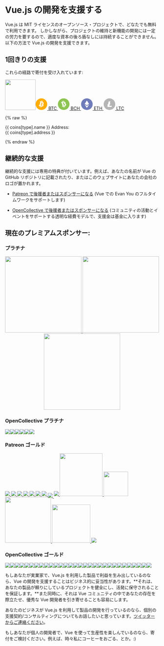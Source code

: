 # Vue.js の開発を支援する

Vue.js は MIT ライセンスのオープンソース・プロジェクトで、どなたでも無料で利用できます。
しかしながら、プロジェクトの維持と新機能の開発には一定の労力を要するので、適度な資本の後ろ盾なしには持続することができません。以下の方法で Vue.js の開発を支援できます。

## 1回きりの支援

これらの経路で寄付を受け入れています:

<div id="one-time-donations">
  <a href="https://www.paypal.me/evanyou" target="_blank"><img src="/images/paypal.png" style="width:100px"></a><a href="#btc"><svg width="38" height="38" viewBox="0 0 38 38" xmlns="http://www.w3.org/2000/svg"><g fill="none" fill-rule="evenodd"><circle fill="#FFAD02" cx="19" cy="19" r="19"></circle><path d="M24.7 19.68a3.63 3.63 0 0 0 1.47-2.06c.74-2.77-.46-4.87-3.2-5.6l.89-3.33a.23.23 0 0 0-.16-.28l-1.32-.35a.23.23 0 0 0-.28.15l-.89 3.33-1.75-.47.88-3.32a.23.23 0 0 0-.16-.28l-1.31-.35a.23.23 0 0 0-.28.15l-.9 3.33-3.73-1a.23.23 0 0 0-.27.16l-.36 1.33c-.03.12.04.25.16.28l.22.06a1.83 1.83 0 0 1 1.28 2.24l-1.9 7.09a1.83 1.83 0 0 1-2.07 1.33.23.23 0 0 0-.24.12l-.69 1.24a.23.23 0 0 0 0 .2c.02.07.07.12.14.13l3.67.99-.89 3.33c-.03.12.04.24.16.27l1.32.35c.12.03.24-.04.28-.16l.89-3.32 1.76.47-.9 3.33c-.02.12.05.24.16.27l1.32.35c.12.03.25-.04.28-.16l.9-3.32.87.23c2.74.74 4.83-.48 5.57-3.25.35-1.3-.05-2.6-.92-3.48zm-5.96-5.95l2.64.7a1.83 1.83 0 0 1 1.28 2.24 1.83 1.83 0 0 1-2.23 1.3l-2.64-.7.95-3.54zm1.14 9.8l-3.51-.95.95-3.54 3.51.94a1.83 1.83 0 0 1 1.28 2.24 1.83 1.83 0 0 1-2.23 1.3z" fill="#FFF"></path></g></svg> BTC
  </a><a href="#bch"><svg width="38" height="38" viewBox="0 0 38 38" xmlns="http://www.w3.org/2000/svg"><g fill="none" fill-rule="evenodd"><circle fill="#8DC451" cx="19" cy="19" r="19"></circle><path d="M24.5 16.72c.37-.76.48-1.64.25-2.52-.75-2.76-2.84-3.98-5.58-3.25l-.89-3.32a.23.23 0 0 0-.28-.16l-1.32.35a.23.23 0 0 0-.16.27l.9 3.33-1.76.47-.9-3.32a.23.23 0 0 0-.27-.16l-1.32.35a.23.23 0 0 0-.16.28l.9 3.32-3.74 1a.23.23 0 0 0-.16.29l.35 1.32c.04.12.16.2.28.17l.22-.06c.97-.26 1.97.32 2.23 1.3l1.9 7.08c.25.93-.25 1.87-1.13 2.2a.23.23 0 0 0-.14.21l.02 1.43c0 .07.04.13.1.18.05.04.12.05.19.04l3.67-.99.9 3.33c.03.12.15.19.27.15l1.31-.35c.12-.03.2-.16.16-.28l-.88-3.32 1.75-.47.9 3.33c.03.12.15.19.27.15l1.32-.35c.12-.03.19-.16.16-.28l-.9-3.32.88-.24c2.75-.73 3.95-2.83 3.2-5.6a3.63 3.63 0 0 0-2.54-2.56zm-8.13-2.17l2.63-.7c.97-.26 1.97.32 2.23 1.3.27.97-.3 1.98-1.28 2.24l-2.63.7-.95-3.54zm5.88 7.91l-3.5.94-.96-3.54 3.51-.94c.97-.26 1.97.32 2.24 1.3.26.98-.32 1.98-1.29 2.24z" fill="#FFF"></path></g></svg> BCH
  </a><a href="#eth"><svg xmlns="http://www.w3.org/2000/svg" width="38" height="38" viewBox="0 0 32 32"><g fill="none" fill-rule="evenodd"><ellipse cx="16" cy="16" fill="#6F7CBA" rx="16" ry="16"></ellipse><path fill="#FFF" d="M10.13 17.76c-.1-.15-.06-.2.09-.12l5.49 3.09c.15.08.4.08.56 0l5.58-3.08c.16-.08.2-.03.1.11L16.2 25.9c-.1.15-.28.15-.38 0l-5.7-8.13zm.04-2.03a.3.3 0 0 1-.13-.42l5.74-9.2c.1-.15.25-.15.34 0l5.77 9.19c.1.14.05.33-.12.41l-5.5 2.78a.73.73 0 0 1-.6 0l-5.5-2.76z"></path></g></svg> ETH
  </a><a href="#ltc"><svg xmlns="http://www.w3.org/2000/svg" width="38" height="38" viewBox="0 0 38 38"><g fill="none" fill-rule="evenodd"><circle cx="19" cy="19" r="19" fill="#B5B5B5" fill-rule="nonzero"></circle><path fill="#FFF" d="M12.29 28.04l1.29-5.52-1.58.67.63-2.85 1.64-.68L16.52 10h5.23l-1.52 7.14 2.09-.74-.58 2.7-2.05.8-.9 4.34h8.1l-.99 3.8z"></path></g></svg> LTC
  </a>
</div>

{% raw %}
<div id="coin-details" v-if="type && coins[type]">
  <p>{{ coins[type].name }} Address:<br>{{ coins[type].address }}</p>
  <img :src="'/images/coin-' + type + '.png'">
</div>
{% endraw %}

<script>
var coins = new Vue({
  el: '#coin-details',
  data: {
    type: window.location.hash.slice(1),
    coins: {
      btc: {
        name: 'Bitcoin',
        address: '14MEpy5a9MwDZa9CUzrfDhTU8dy2KKJ5mU'
      },
      bch: {
        name: 'Bitcoin Cash',
        address: '15gftB3fwumFRWGWFhVzTgc4nhM5w1F2Tu'
      },
      eth: {
        name: 'Ethereum',
        address: '0x3411356C1f0Bf5D859464eD2AC54DD2C222519B7'
      },
      ltc: {
        name: 'Litecoin',
        address: 'LUcHis3B8SFtEeZtuCaZoqsyN9XFAKmbCP'
      }
    }
  }
})
window.addEventListener('hashchange', function () {
  coins.type = window.location.hash.slice(1)
})
</script>

## 継続的な支援

継続的な支援には専用の特典が付いています。例えば、あなたの名前が Vue の GitHub リポジトリに記載されたり、またはこのウェブサイトにあなたの会社のロゴが置かれます。

- [Patreon で後援者またはスポンサーになる](https://www.patreon.com/evanyou) (Vue での Evan You のフルタイムワークをサポートします)

- [OpenCollective で後援者またはスポンサーになる](https://opencollective.com/vuejs) (コミュニティの活動とイベントをサポートする透明な経費モデルで、支援金は基金に入ります)

## 現在のプレミアムスポンサー:

### プラチナ

<p style="text-align: center;">
  <a href="https://stdlib.com">
    <img src="/images/stdlib.png" style="width: 250px;">
  </a>
  <a href="http://tooltwist.com/" target="_blank">
    <img src="/images/tooltwist.png" style="width: 250px;">
  </a>
  <a href="https://vueschool.io/?utm_source=Vuejs.org&utm_medium=Banner&utm_campaign=Sponsored%20Banner&utm_content=V1" target="_blank">
    <img src="/images/vueschool.png" style="width: 250px">
  </a>
</p>

### OpenCollective プラチナ

<p class="open-collective-sponsors sponsor-section">
  <a href="https://opencollective.com/vuejs/tiers/platinum-sponsors/0/website" target="_blank"><img src="https://opencollective.com/vuejs/tiers/platinum-sponsors/0/avatar.svg"></a><a href="https://opencollective.com/vuejs/tiers/platinum-sponsors/1/website" target="_blank"><img src="https://opencollective.com/vuejs/tiers/platinum-sponsors/1/avatar.svg"></a><a href="https://opencollective.com/vuejs/tiers/platinum-sponsors/2/website" target="_blank"><img src="https://opencollective.com/vuejs/tiers/platinum-sponsors/2/avatar.svg"></a><a href="https://opencollective.com/vuejs/tiers/platinum-sponsors/3/website" target="_blank"><img src="https://opencollective.com/vuejs/tiers/platinum-sponsors/3/avatar.svg"></a><a href="https://opencollective.com/vuejs/tiers/platinum-sponsors/4/website" target="_blank"><img src="https://opencollective.com/vuejs/tiers/platinum-sponsors/4/avatar.svg"></a><a href="https://opencollective.com/vuejs/tiers/platinum-sponsors/5/website" target="_blank"><img src="https://opencollective.com/vuejs/tiers/platinum-sponsors/5/avatar.svg"></a>
</p>

### Patreon ゴールド

<p class="patreon-sponsors sponsor-section">
  <a href="https://jsfiddle.net">
    <img src="/images/jsfiddle.png">
  </a><a href="https://laravel.com">
    <img src="/images/laravel.png">
  </a><a href="https://chaitin.cn">
    <img src="/images/chaitin.png">
  </a><a href="https://htmlburger.com" target="_blank">
    <img src="/images/htmlburger.png">
  </a><a href="https://starter.someline.com/" target="_blank">
    <img src="/images/someline.png">
  </a><a href="http://monterail.com/" target="_blank">
    <img src="/images/monterail.png">
  </a><a href="https://www.2mhost.com/" target="_blank">
    <img src="/images/2mhost.png">
  </a><a href="https://vuejobs.com/?ref=vuejs" target="_blank" style="position: relative; top: 6px;">
    <img src="/images/vuejobs.svg">
  </a><a href="https://leanpub.com/vuejs2" target="_blank">
    <img src="/images/tmvuejs2.png">
  </a><a href="https://anymod.com" target="_blank" style="width: 140px;">
    <img src="/images/anymod.png" style="width: 140px;">
  </a><a href="https://www.xfive.co/" target="_blank" style="width: 80px;">
    <img src="/images/xfive.png" style="width: 80px;">
  </a><a href="https://www.frontenddeveloperlove.com/" target="_blank" style="width: 150px;">
    <img src="/images/frontend-love.png" style="width: 150px;">
  </a><a href="https://onsen.io/vue/" target="_blank" style="width: 125px;">
    <img src="/images/onsen-ui.png" style="width: 125px;">
  </a><a href="https://vuetifyjs.com" target="_blank">
    <img src="/images/vuetify.png">
  </a>
</p>

### OpenCollective ゴールド

<p class="open-collective-sponsors sponsor-section">
  <a href="https://opencollective.com/vuejs/tiers/gold-sponsors/0/website" target="_blank"><img src="https://opencollective.com/vuejs/tiers/gold-sponsors/0/avatar.svg"></a><a href="https://opencollective.com/vuejs/tiers/gold-sponsors/1/website" target="_blank"><img src="https://opencollective.com/vuejs/tiers/gold-sponsors/1/avatar.svg"></a><a href="https://opencollective.com/vuejs/tiers/gold-sponsors/2/website" target="_blank"><img src="https://opencollective.com/vuejs/tiers/gold-sponsors/2/avatar.svg"></a><a href="https://opencollective.com/vuejs/tiers/gold-sponsors/3/website" target="_blank"><img src="https://opencollective.com/vuejs/tiers/gold-sponsors/3/avatar.svg"></a><a href="https://opencollective.com/vuejs/tiers/gold-sponsors/4/website" target="_blank"><img src="https://opencollective.com/vuejs/tiers/gold-sponsors/4/avatar.svg"></a><a href="https://opencollective.com/vuejs/tiers/gold-sponsors/5/website" target="_blank"><img src="https://opencollective.com/vuejs/tiers/gold-sponsors/5/avatar.svg"></a><a href="https://opencollective.com/vuejs/tiers/gold-sponsors/6/website" target="_blank"><img src="https://opencollective.com/vuejs/tiers/gold-sponsors/6/avatar.svg"></a><a href="https://opencollective.com/vuejs/tiers/gold-sponsors/7/website" target="_blank"><img src="https://opencollective.com/vuejs/tiers/gold-sponsors/7/avatar.svg"></a><a href="https://opencollective.com/vuejs/tiers/gold-sponsors/8/website" target="_blank"><img src="https://opencollective.com/vuejs/tiers/gold-sponsors/8/avatar.svg"></a><a href="https://opencollective.com/vuejs/tiers/gold-sponsors/9/website" target="_blank"><img src="https://opencollective.com/vuejs/tiers/gold-sponsors/9/avatar.svg"></a><a href="https://opencollective.com/vuejs/tiers/gold-sponsors/10/website" target="_blank"><img src="https://opencollective.com/vuejs/tiers/gold-sponsors/10/avatar.svg"></a><a href="https://opencollective.com/vuejs/tiers/gold-sponsors/11/website" target="_blank"><img src="https://opencollective.com/vuejs/tiers/gold-sponsors/11/avatar.svg"></a><a href="https://opencollective.com/vuejs/tiers/gold-sponsors/12/website" target="_blank"><img src="https://opencollective.com/vuejs/tiers/gold-sponsors/12/avatar.svg"></a><a href="https://opencollective.com/vuejs/tiers/gold-sponsors/13/website" target="_blank"><img src="https://opencollective.com/vuejs/tiers/gold-sponsors/13/avatar.svg"></a><a href="https://opencollective.com/vuejs/tiers/gold-sponsors/14/website" target="_blank"><img src="https://opencollective.com/vuejs/tiers/gold-sponsors/14/avatar.svg"></a><a href="https://opencollective.com/vuejs/tiers/gold-sponsors/15/website" target="_blank"><img src="https://opencollective.com/vuejs/tiers/gold-sponsors/15/avatar.svg"></a><a href="https://opencollective.com/vuejs/tiers/gold-sponsors/16/website" target="_blank"><img src="https://opencollective.com/vuejs/tiers/gold-sponsors/16/avatar.svg"></a><a href="https://opencollective.com/vuejs/tiers/gold-sponsors/17/website" target="_blank"><img src="https://opencollective.com/vuejs/tiers/gold-sponsors/17/avatar.svg"></a><a href="https://opencollective.com/vuejs/tiers/gold-sponsors/18/website" target="_blank"><img src="https://opencollective.com/vuejs/tiers/gold-sponsors/18/avatar.svg"></a><a href="https://opencollective.com/vuejs/tiers/gold-sponsors/19/website" target="_blank"><img src="https://opencollective.com/vuejs/tiers/gold-sponsors/19/avatar.svg"></a><a href="https://opencollective.com/vuejs/tiers/gold-sponsors/20/website" target="_blank"><img src="https://opencollective.com/vuejs/tiers/gold-sponsors/20/avatar.svg"></a><a href="https://opencollective.com/vuejs/tiers/gold-sponsors/21/website" target="_blank"><img src="https://opencollective.com/vuejs/tiers/gold-sponsors/21/avatar.svg"></a><a href="https://opencollective.com/vuejs/tiers/gold-sponsors/22/website" target="_blank"><img src="https://opencollective.com/vuejs/tiers/gold-sponsors/22/avatar.svg"></a><a href="https://opencollective.com/vuejs/tiers/gold-sponsors/23/website" target="_blank"><img src="https://opencollective.com/vuejs/tiers/gold-sponsors/23/avatar.svg"></a><a href="https://opencollective.com/vuejs/tiers/gold-sponsors/24/website" target="_blank"><img src="https://opencollective.com/vuejs/tiers/gold-sponsors/24/avatar.svg"></a><a href="https://opencollective.com/vuejs/tiers/gold-sponsors/25/website" target="_blank"><img src="https://opencollective.com/vuejs/tiers/gold-sponsors/25/avatar.svg"></a><a href="https://opencollective.com/vuejs/tiers/gold-sponsors/26/website" target="_blank"><img src="https://opencollective.com/vuejs/tiers/gold-sponsors/26/avatar.svg"></a><a href="https://opencollective.com/vuejs/tiers/gold-sponsors/27/website" target="_blank"><img src="https://opencollective.com/vuejs/tiers/gold-sponsors/27/avatar.svg"></a><a href="https://opencollective.com/vuejs/tiers/gold-sponsors/28/website" target="_blank"><img src="https://opencollective.com/vuejs/tiers/gold-sponsors/28/avatar.svg"></a><a href="https://opencollective.com/vuejs/tiers/gold-sponsors/29/website" target="_blank"><img src="https://opencollective.com/vuejs/tiers/gold-sponsors/29/avatar.svg"></a>
</p>

もしあなたが実業家で、Vue.js を利用した製品で利益を生み出しているのなら、Vue の開発を支援することはビジネス的に妥当性があります。**それは、あなたの製品が頼りにしているプロジェクトを健全にし、活発に保守されることを保証します。**また同時に、それは Vue コミュニティの中であなたの存在を際立たせ、優秀な Vue 開発者を引き寄せることも容易にします。

あなたのビジネスが Vue.js を利用して製品の開発を行っているのなら、個別の支援契約/コンサルティングについてもお話したいと思っています。[ツイッターからご連絡ください](https://twitter.com/youyuxi)。

もしあなたが個人の開発者で、Vue を使って生産性を楽しんでいるのなら、寄付をご検討ください。例えば、時々私にコーヒーをおごる、とか。:)
